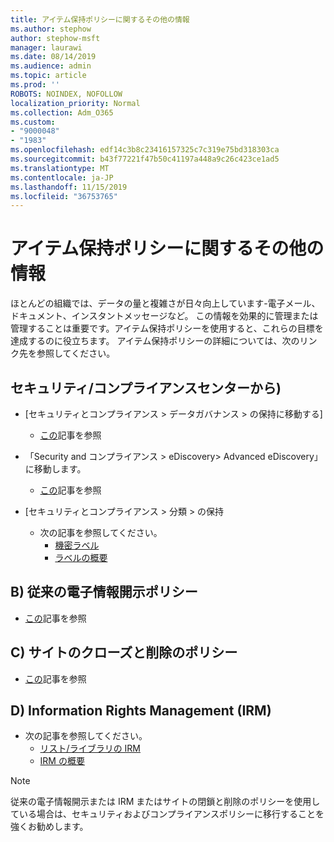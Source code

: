 ```yaml
---
title: アイテム保持ポリシーに関するその他の情報
ms.author: stephow
author: stephow-msft
manager: laurawi
ms.date: 08/14/2019
ms.audience: admin
ms.topic: article
ms.prod: ''
ROBOTS: NOINDEX, NOFOLLOW
localization_priority: Normal
ms.collection: Adm_O365
ms.custom:
- "9000048"
- "1983"
ms.openlocfilehash: edf14c3b8c23416157325c7c319e75bd318303ca
ms.sourcegitcommit: b43f77221f47b50c41197a448a9c26c423ce1ad5
ms.translationtype: MT
ms.contentlocale: ja-JP
ms.lasthandoff: 11/15/2019
ms.locfileid: "36753765"
---
```

# <a name="more-info-about-retention-policies"></a>アイテム保持ポリシーに関するその他の情報

ほとんどの組織では、データの量と複雑さが日々向上しています-電子メール、ドキュメント、インスタントメッセージなど。 この情報を効果的に管理または管理することは重要です。アイテム保持ポリシーを使用すると、これらの目標を達成するのに役立ちます。 アイテム保持ポリシーの詳細については、次のリンク先を参照してください。

## <a name="a-from-security-and-compliance-center"></a>セキュリティ/コンプライアンスセンターから)

- [セキュリティとコンプライアンス > データガバナンス > の保持に移動する]
  - [この](https://docs.microsoft.com/office365/securitycompliance/retention-policies)記事を参照

- 「Security and コンプライアンス > eDiscovery> Advanced eDiscovery」に移動します。 
  - [この](https://docs.microsoft.com/office365/securitycompliance/ediscovery-cases)記事を参照

- [セキュリティとコンプライアンス > 分類 > の保持
  - 次の記事を参照してください。
    - [機密ラベル](https://docs.microsoft.com/office365/securitycompliance/sensitivity-labels)
    - [ラベルの概要](https://docs.microsoft.com/office365/securitycompliance/labels)

## <a name="b-legacy-ediscovery-policies"></a>B) 従来の電子情報開示ポリシー

- [この](https://support.office.com/article/Set-up-an-eDiscovery-Center-in-SharePoint-Online-A18F8975-AA7F-43B4-A7D6-001D14744D8E)記事を参照

## <a name="c-site-closure-and-deletion-policies"></a>C) サイトのクローズと削除のポリシー

- [この](https://support.office.com/article/Use-policies-for-site-closure-and-deletion-A8280D82-27FD-48C5-9ADF-8A5431208BA5)記事を参照  

## <a name="d-information-rights-management-irm"></a>D) Information Rights Management (IRM)

- 次の記事を参照してください。
  - [リスト/ライブラリの IRM](https://support.office.com/article/apply-information-rights-management-to-a-list-or-library-3bdb5c4e-94fc-4741-b02f-4e7cc3c54aa1)
  - [IRM の概要](https://support.office.com/article/create-and-apply-information-management-policies-eb501fe9-2ef6-4150-945a-65a6451ee9e9)

> [!Note]
> 従来の電子情報開示または IRM またはサイトの閉鎖と削除のポリシーを使用している場合は、セキュリティおよびコンプライアンスポリシーに移行することを強くお勧めします。
